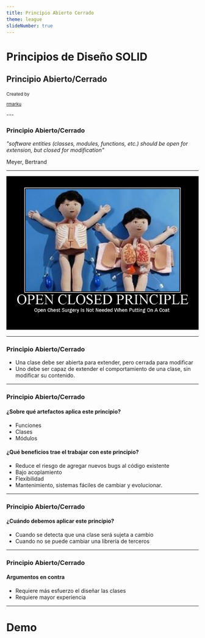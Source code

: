 ```yaml
---
title: Principio Abierto Cerrado
theme: league
slideNumber: true
---
```


# Principios de Diseño SOLID

## Principio Abierto/Cerrado
<small>
Created by <br />

[rmarku]("https://t.me/rmarku") <i class="fab fa-telegram"></i> 

</small>
---

### Principio Abierto/Cerrado

_"software entities (classes, modules, functions, etc.) should be open for extension, but closed for modification"_

Meyer, Bertrand 

---

![Principios Solid](images/solid/Open-Closed-Principle.jpg)

---
### Principio Abierto/Cerrado

* Una clase debe ser abierta para extender, pero cerrada para modificar
* Uno debe ser capaz de extender el comportamiento de una clase, sin modificar su contenido.
---
### Principio Abierto/Cerrado

#### ¿Sobre qué artefactos aplica este principio?

* Funciones
* Clases
* Módulos

#### ¿Qué beneficios trae el trabajar con este principio?

* Reduce el riesgo de agregar nuevos bugs al código existente
* Bajo acoplamiento
* Flexibilidad
* Mantenimiento, sistemas fáciles de cambiar y evolucionar.

---
### Principio Abierto/Cerrado

#### ¿Cuándo debemos aplicar este principio?

* Cuando se detecta que una clase será sujeta a cambio
* Cuando no se puede cambiar una librería de terceros

---
### Principio Abierto/Cerrado

#### Argumentos en contra

* Requiere más esfuerzo el diseñar las clases
* Requiere mayor experiencia

---

# Demo